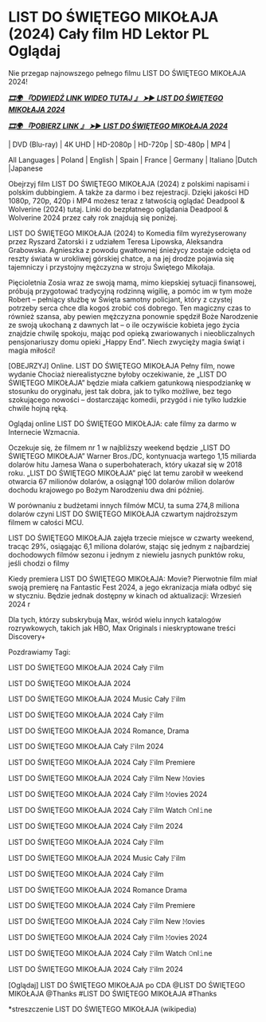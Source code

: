 # LIST DO ŚWIĘTEGO MIKOŁAJA (2024) Cały film HD Lektor PL Oglądaj

Nie przegap najnowszego pełnego filmu LIST DO ŚWIĘTEGO MIKOŁAJA 2024!

<p><b><I><a href="http://r-movies.com/pl/movie/1100763/the-night-my-dad-saved-christmas-gitcodepl">🎞🌍 『ODWIEDŹ LINK WIDEO TUTAJ 』 ➤► LIST DO ŚWIĘTEGO MIKOŁAJA 2024</a></I></b></p>

<p><b><I><a href="http://r-movies.com/pl/movie/1100763/the-night-my-dad-saved-christmas-gitcodepl">🎞🌍 『POBIERZ LINK 』 ➤► LIST DO ŚWIĘTEGO MIKOŁAJA 2024</a></I></b></p>

| DVD (Blu-ray) | 4K UHD | HD-2080p | HD-720p | SD-480p | MP4 |

All Languages ​​| Poland | English | Spain | France | Germany | Italiano |Dutch |Japanese

Obejrzyj film LIST DO ŚWIĘTEGO MIKOŁAJA (2024) z polskimi napisami i polskim dubbingiem. A także za darmo i bez rejestracji. Dzięki jakości HD 1080p, 720p, 420p i MP4 możesz teraz z łatwością oglądać Deadpool &  Wolverine (2024) tutaj. Linki do bezpłatnego oglądania Deadpool &  Wolverine 2024 przez cały rok znajdują się poniżej.

LIST DO ŚWIĘTEGO MIKOŁAJA (2024) to Komedia film wyreżyserowany przez Ryszard Zatorski i z udziałem Teresa Lipowska, Aleksandra Grabowska. Agnieszka z powodu gwałtownej śnieżycy zostaje odcięta od reszty świata w urokliwej górskiej chatce, a na jej drodze pojawia się tajemniczy i przystojny mężczyzna w stroju Świętego Mikołaja. 

Pięcioletnia Zosia wraz ze swoją mamą, mimo kiepskiej sytuacji finansowej, próbują przygotować tradycyjną rodzinną wigilię, a pomóc im w tym może Robert – pełniący służbę w Święta samotny policjant, który z czystej potrzeby serca chce dla kogoś zrobić coś dobrego. Ten magiczny czas to również szansa, aby pewien mężczyzna ponownie spędził Boże Narodzenie ze swoją ukochaną z dawnych lat – o ile oczywiście kobieta jego życia znajdzie chwilę spokoju, mając pod opieką zwariowanych i nieobliczalnych pensjonariuszy domu opieki „Happy End”. Niech zwycięży magia świąt i magia miłości!

[OBEJRZYJ] Online. LIST DO ŚWIĘTEGO MIKOŁAJA Pełny film, nowe wydanie Chociaż nierealistyczne byłoby oczekiwanie, że „LIST DO ŚWIĘTEGO MIKOŁAJA” będzie miała całkiem gatunkową niespodziankę w stosunku do oryginału, jest tak dobra, jak to tylko możliwe, bez tego szokującego nowości – dostarczając komedii, przygód i nie tylko ludzkie chwile hojną ręką.

Oglądaj online LIST DO ŚWIĘTEGO MIKOŁAJA: całe filmy za darmo w Internecie Wzmacnia.

Oczekuje się, że filmem nr 1 w najbliższy weekend będzie „LIST DO ŚWIĘTEGO MIKOŁAJA” Warner Bros./DC, kontynuacja wartego 1,15 miliarda dolarów hitu Jamesa Wana o superbohaterach, który ukazał się w 2018 roku. „LIST DO ŚWIĘTEGO MIKOŁAJA” pięć lat temu zarobił w weekend otwarcia 67 milionów dolarów, a osiągnął 100 dolarów milion dolarów dochodu krajowego po Bożym Narodzeniu dwa dni później.

W porównaniu z budżetami innych filmów MCU, ta suma 274,8 miliona dolarów czyni LIST DO ŚWIĘTEGO MIKOŁAJA czwartym najdroższym filmem w całości MCU.

LIST DO ŚWIĘTEGO MIKOŁAJA zajęła trzecie miejsce w czwarty weekend, tracąc 29%, osiągając 6,1 miliona dolarów, stając się jednym z najbardziej dochodowych filmów sezonu i jednym z niewielu jasnych punktów roku, jeśli chodzi o filmy

Kiedy premiera LIST DO ŚWIĘTEGO MIKOŁAJA: Movie? Pierwotnie film miał swoją premierę na Fantastic Fest 2024, a jego ekranizacja miała odbyć się w styczniu. Będzie jednak dostępny w kinach od aktualizacji: Wrzesień 2024 r

Dla tych, którzy subskrybują Max, wśród wielu innych katalogów rozrywkowych, takich jak HBO, Max Originals i nieskryptowane treści Discovery+


Pozdrawiamy Tagi:

LIST DO ŚWIĘTEGO MIKOŁAJA 2024 Cały 𝙵ilm

LIST DO ŚWIĘTEGO MIKOŁAJA 2024

LIST DO ŚWIĘTEGO MIKOŁAJA 2024 Music Cały 𝙵ilm

LIST DO ŚWIĘTEGO MIKOŁAJA 2024 Cały 𝙵ilm

LIST DO ŚWIĘTEGO MIKOŁAJA 2024 Romance, Drama

LIST DO ŚWIĘTEGO MIKOŁAJA Cały 𝙵ilm 2024

LIST DO ŚWIĘTEGO MIKOŁAJA 2024 Cały 𝙵ilm Premiere

LIST DO ŚWIĘTEGO MIKOŁAJA 2024 Cały 𝙵ilm New 𝙼ovies

LIST DO ŚWIĘTEGO MIKOŁAJA 2024 Cały 𝙵ilm 𝙼ovies 2024

LIST DO ŚWIĘTEGO MIKOŁAJA 2024 Cały 𝙵ilm Watch 𝙾nl𝚒ne

LIST DO ŚWIĘTEGO MIKOŁAJA 2024 Cały 𝙵ilm 2024

LIST DO ŚWIĘTEGO MIKOŁAJA 2024 Cały 𝙵ilm

LIST DO ŚWIĘTEGO MIKOŁAJA 2024 Music Cały 𝙵ilm

LIST DO ŚWIĘTEGO MIKOŁAJA 2024 Cały 𝙵ilm

LIST DO ŚWIĘTEGO MIKOŁAJA 2024 Romance Drama

LIST DO ŚWIĘTEGO MIKOŁAJA 2024 Cały 𝙵ilm Premiere

LIST DO ŚWIĘTEGO MIKOŁAJA 2024 Cały 𝙵ilm New 𝙼ovies

LIST DO ŚWIĘTEGO MIKOŁAJA 2024 Cały 𝙵ilm 𝙼ovies 2024

LIST DO ŚWIĘTEGO MIKOŁAJA 2024 Cały 𝙵ilm Watch 𝙾nl𝚒ne

LIST DO ŚWIĘTEGO MIKOŁAJA 2024 Cały 𝙵ilm 2024

[Oglądaj] LIST DO ŚWIĘTEGO MIKOŁAJA po CDA @LIST DO ŚWIĘTEGO MIKOŁAJA @Thanks #LIST DO ŚWIĘTEGO MIKOŁAJA #Thanks

*streszczenie LIST DO ŚWIĘTEGO MIKOŁAJA (wikipedia)
